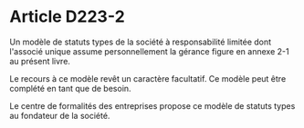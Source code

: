 # Article D223-2

Un modèle de statuts types de la société à responsabilité limitée dont l'associé unique assume personnellement la gérance figure en annexe 2-1 au présent livre.

Le recours à ce modèle revêt un caractère facultatif. Ce modèle peut être complété en tant que de besoin.

Le centre de formalités des entreprises propose ce modèle de statuts types au fondateur de la société.
